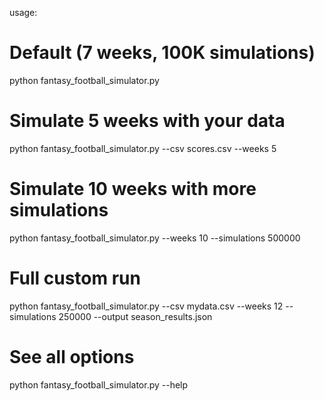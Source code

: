 usage:
# Default (7 weeks, 100K simulations)
python fantasy_football_simulator.py

# Simulate 5 weeks with your data
python fantasy_football_simulator.py --csv scores.csv --weeks 5

# Simulate 10 weeks with more simulations
python fantasy_football_simulator.py --weeks 10 --simulations 500000

# Full custom run
python fantasy_football_simulator.py --csv mydata.csv --weeks 12 --simulations 250000 --output season_results.json

# See all options
python fantasy_football_simulator.py --help
